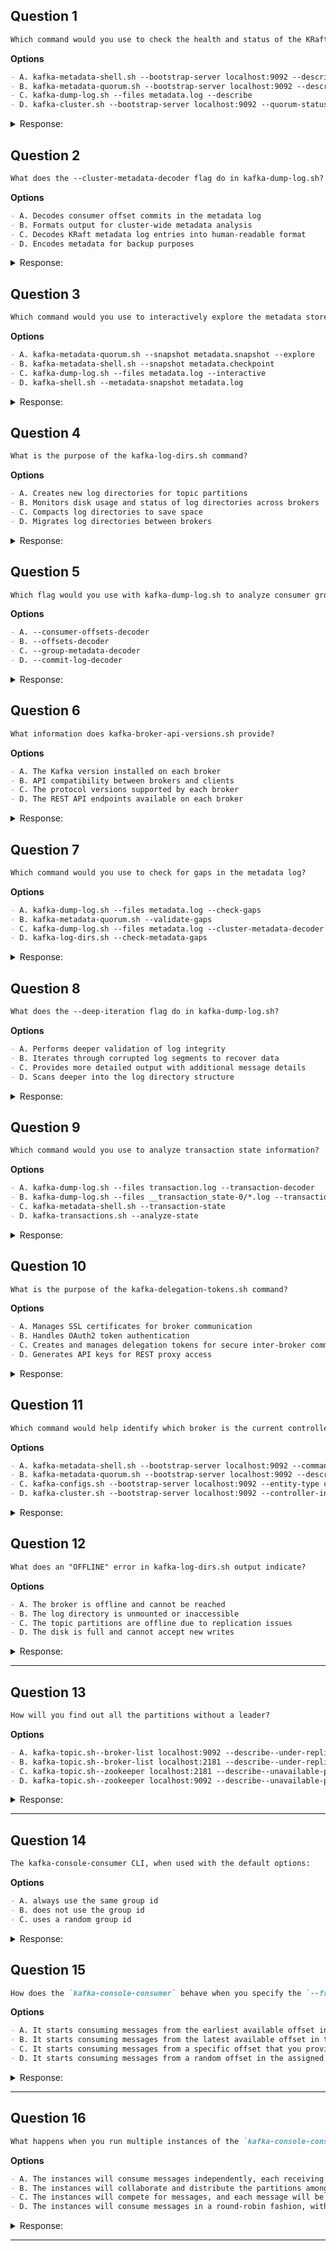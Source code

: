 ## Question 1

```markdown
Which command would you use to check the health and status of the KRaft metadata quorum?
```

**Options**
```markdown
- A. kafka-metadata-shell.sh --bootstrap-server localhost:9092 --describe
- B. kafka-metadata-quorum.sh --bootstrap-server localhost:9092 --describe
- C. kafka-dump-log.sh --files metadata.log --describe
- D. kafka-cluster.sh --bootstrap-server localhost:9092 --quorum-status
```

<details><summary>Response:</summary>

**Answer:** B

**Explanation:**

```markdown
kafka-metadata-quorum.sh is specifically designed for quorum status monitoring in KRaft mode.

- A. kafka-metadata-shell.sh is for interactive exploration, not status reporting
- B. Correct - this command shows quorum health, leader info, and replication status
- C. kafka-dump-log.sh analyzes log files, not live quorum status
- D. kafka-cluster.sh doesn't have --quorum-status flag
```

</details>

## Question 2

```markdown
What does the --cluster-metadata-decoder flag do in kafka-dump-log.sh?
```

**Options**
```markdown
- A. Decodes consumer offset commits in the metadata log
- B. Formats output for cluster-wide metadata analysis
- C. Decodes KRaft metadata log entries into human-readable format
- D. Encodes metadata for backup purposes
```

<details><summary>Response:</summary>

**Answer:** C

**Explanation:**

```markdown
This flag is essential for reading KRaft metadata logs in readable format.

- A. Consumer offsets use --offsets-decoder, not cluster-metadata-decoder
- B. It decodes content, not just formats output
- C. Correct - transforms binary metadata log entries into readable text
- D. It decodes (reads), not encodes (writes) metadata
```

</details>

## Question 3

```markdown
Which command would you use to interactively explore the metadata stored in a KRaft snapshot file?
```

**Options**
```markdown
- A. kafka-metadata-quorum.sh --snapshot metadata.snapshot --explore
- B. kafka-metadata-shell.sh --snapshot metadata.checkpoint
- C. kafka-dump-log.sh --files metadata.log --interactive
- D. kafka-shell.sh --metadata-snapshot metadata.log
```

<details><summary>Response:</summary>

**Answer:** B

**Explanation:**

```markdown
kafka-metadata-shell.sh provides interactive exploration of metadata snapshots.

- A. kafka-metadata-quorum.sh doesn't have snapshot exploration capability
- B. Correct - this starts an interactive shell for metadata exploration
- C. kafka-dump-log.sh is for batch analysis, not interactive exploration
- D. kafka-shell.sh doesn't exist as a standard tool
```

</details>

## Question 4

```markdown
What is the purpose of the kafka-log-dirs.sh command?
```

**Options**
```markdown
- A. Creates new log directories for topic partitions
- B. Monitors disk usage and status of log directories across brokers
- C. Compacts log directories to save space
- D. Migrates log directories between brokers
```

<details><summary>Response:</summary>

**Answer:** B

**Explanation:**

```markdown
This command is crucial for disk space monitoring and log directory health checks.

- A. Log directory creation is automatic, not manual
- B. Correct - shows disk usage, partition sizes, and directory status
- C. Compaction is handled automatically by Kafka, not via this command
- D. Migration requires partition reassignment, not directory moving
```

</details>

## Question 5

```markdown
Which flag would you use with kafka-dump-log.sh to analyze consumer group offset commits?
```

**Options**
```markdown
- A. --consumer-offsets-decoder
- B. --offsets-decoder
- C. --group-metadata-decoder
- D. --commit-log-decoder
```

<details><summary>Response:</summary>

**Answer:** B

**Explanation:**

```markdown
The --offsets-decoder flag is specifically for consumer offset log analysis.

- A. Not a valid flag name
- B. Correct - decodes __consumer_offsets topic entries
- C. Group metadata is different from offset commits
- D. Not a standard flag in kafka-dump-log.sh
```

</details>

## Question 6

```markdown
What information does kafka-broker-api-versions.sh provide?
```

**Options**
```markdown
- A. The Kafka version installed on each broker
- B. API compatibility between brokers and clients
- C. The protocol versions supported by each broker
- D. The REST API endpoints available on each broker
```

<details><summary>Response:</summary>

**Answer:** C

**Explanation:**

```markdown
This command is essential for troubleshooting client-broker compatibility issues.

- A. Shows API versions, not software versions
- B. It shows supported versions, not specifically compatibility
- C. Correct - displays all Kafka protocol versions each broker supports
- D. Kafka uses binary protocol, not REST API
```

</details>

## Question 7

```markdown
Which command would you use to check for gaps in the metadata log?
```

**Options**
```markdown
- A. kafka-dump-log.sh --files metadata.log --check-gaps
- B. kafka-metadata-quorum.sh --validate-gaps
- C. kafka-dump-log.sh --files metadata.log --cluster-metadata-decoder --print-gaps
- D. kafka-log-dirs.sh --check-metadata-gaps
```

<details><summary>Response:</summary>

**Answer:** C

**Explanation:**

```markdown
Gap detection is crucial for identifying metadata corruption issues.

- A. --check-gaps is not a valid flag
- B. kafka-metadata-quorum.sh doesn't have gap detection
- C. Correct - this combination detects missing log segments
- D. kafka-log-dirs.sh is for disk space, not log content gaps
```

</details>

## Question 8

```markdown
What does the --deep-iteration flag do in kafka-dump-log.sh?
```

**Options**
```markdown
- A. Performs deeper validation of log integrity
- B. Iterates through corrupted log segments to recover data
- C. Provides more detailed output with additional message details
- D. Scans deeper into the log directory structure
```

<details><summary>Response:</summary>

**Answer:** C

**Explanation:**

```markdown
This flag enhances the detail level of log analysis output.

- A. Validation is done with --verify flag, not deep-iteration
- B. It doesn't handle corruption recovery, just detailed output
- C. Correct - shows additional message-level details and metadata
- D. Directory structure is handled by file path, not this flag
```

</details>

## Question 9

```markdown
Which command would you use to analyze transaction state information?
```

**Options**
```markdown
- A. kafka-dump-log.sh --files transaction.log --transaction-decoder
- B. kafka-dump-log.sh --files __transaction_state-0/*.log --transaction-log-decoder
- C. kafka-metadata-shell.sh --transaction-state
- D. kafka-transactions.sh --analyze-state
```

<details><summary>Response:</summary>

**Answer:** B

**Explanation:**

```markdown
Transaction log analysis requires the correct log file and decoder flag.

- A. --transaction-decoder is not the correct flag name
- B. Correct - uses the proper transaction log decoder for __transaction_state topics
- C. kafka-metadata-shell.sh doesn't handle transaction state analysis
- D. kafka-transactions.sh doesn't exist as a standard tool
```

</details>

## Question 10

```markdown
What is the purpose of the kafka-delegation-tokens.sh command?
```

**Options**
```markdown
- A. Manages SSL certificates for broker communication
- B. Handles OAuth2 token authentication
- C. Creates and manages delegation tokens for secure inter-broker communication
- D. Generates API keys for REST proxy access
```

<details><summary>Response:</summary>

**Answer:** C

**Explanation:**

```markdown
Delegation tokens provide secure authentication without distributing long-term credentials.

- A. SSL certificates are managed differently
- B. OAuth2 is a different authentication mechanism
- C. Correct - delegation tokens allow secure authentication between components
- D. API keys are for external API access, not internal broker communication
```

</details>

## Question 11

```markdown
Which command would help identify which broker is the current controller in a KRaft cluster?
```

**Options**
```markdown
- A. kafka-metadata-shell.sh --bootstrap-server localhost:9092 --command "cat /controller"
- B. kafka-metadata-quorum.sh --bootstrap-server localhost:9092 --describe --status
- C. kafka-configs.sh --bootstrap-server localhost:9092 --entity-type controller --describe
- D. kafka-cluster.sh --bootstrap-server localhost:9092 --controller-info
```

<details><summary>Response:</summary>

**Answer:** B

**Explanation:**

```markdown
Controller identification is a key function of the metadata quorum tool.

- A. The metadata path is /brokers, not /controller specifically
- B. Correct - shows current leader/controller ID in quorum status
- C. Controller is not an entity-type in kafka-configs.sh
- D. kafka-cluster.sh doesn't have --controller-info flag
```

</details>

## Question 12

```markdown
What does an "OFFLINE" error in kafka-log-dirs.sh output indicate?
```

**Options**
```markdown
- A. The broker is offline and cannot be reached
- B. The log directory is unmounted or inaccessible
- C. The topic partitions are offline due to replication issues
- D. The disk is full and cannot accept new writes
```

<details><summary>Response:</summary>

**Answer:** B

**Explanation:**

```markdown
Log directory status is critical for disk failure detection.

- A. Broker connectivity issues would prevent the command from running
- B. Correct - indicates disk mount issues or directory inaccessibility
- C. Partition availability is different from directory status
- D. Disk full would show different error messages or size constraints
```

</details>

--- 

## Question 13

```markdown
How will you find out all the partitions without a leader?
```

**Options**

```markdown
- A. kafka-topic.sh--broker-list localhost:9092 --describe--under-replicated-partitions
- B. kafka-topic.sh--broker-list localhost:2181 --describe--under-replicated-partitions
- C. kafka-topic.sh--zookeeper localhost:2181 --describe--unavailable-partitions
- D. kafka-topic.sh--zookeeper localhost:9092 --describe--unavailable-partitions
```

<details><summary>Response:</summary>

**Answer:** C

**Explanation:**

```markdown
To find unavailable partitions, the correct CLI is:

kafka-topic.sh --zookeeper localhost:2181 --describe --unavailable-partitions

Note: Starting from Kafka 2.2, --zookeeper is deprecated. The preferred way is:

kafka-topics.sh --bootstrap-server localhost:9092 --describe --unavailable-partitions

- A. Incorrect flag and argument for partition info
- B. Same issue as A, and incorrect port for Zookeeper
- C. ✅ Correct usage for unavailable partitions with Zookeeper
- D. Incorrect because port 9092 is for brokers, not Zookeeper
```

</details>

---

## Question 14

```markdown
The kafka-console-consumer CLI, when used with the default options:
```

**Options**

```markdown
- A. always use the same group id
- B. does not use the group id
- C. uses a random group id
```

<details><summary>Response:</summary>

**Answer:** C

**Explanation:**

```markdown
If you do not specify a `--group` option when using kafka-console-consumer, it generates a random group ID each time, meaning it won't commit offsets or maintain group state.

- A. Incorrect, unless explicitly defined
- B. Incorrect, a group is always assigned—even if randomly
- C. ✅ Correct — it assigns a random group ID
```

</details>

## Question 15

```markdown
How does the `kafka-console-consumer` behave when you specify the `--from-beginning` option?
```

**Options**

```markdown
- A. It starts consuming messages from the earliest available offset in the assigned partitions
- B. It starts consuming messages from the latest available offset in the assigned partitions
- C. It starts consuming messages from a specific offset that you provide
- D. It starts consuming messages from a random offset in the assigned partitions
```

<details><summary>Response:</summary>

**Answer:** A

**Explanation:**

```markdown
`--from-beginning` seeks to the earliest available offset.

- A. ✅ Correct – processes the full topic history.
- B. Default behavior without `--from-beginning`.
- C. `--from-beginning` doesn’t allow specific offsets.
- D. No randomness – it deterministically uses the start.
```

</details>

---

## Question 16

```markdown
What happens when you run multiple instances of the `kafka-console-consumer` with the same consumer group?
```

**Options**

```markdown
- A. The instances will consume messages independently, each receiving a copy of every message
- B. The instances will collaborate and distribute the partitions among themselves for parallel consumption
- C. The instances will compete for messages, and each message will be consumed by only one instance
- D. The instances will consume messages in a round-robin fashion, with each instance receiving a subset of messages
```

<details><summary>Response:</summary>

**Answer:** B

**Explanation:**

```markdown
Kafka distributes partitions to consumers in the same group.

- A. Not true – consumers don’t get duplicate messages.
- B. ✅ Partitions are split among group members.
- C. No competition—Kafka handles partition assignment.
- D. Assignment is by partition, not round-robin messages.
```

</details>

---


